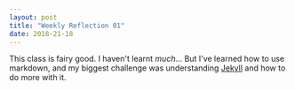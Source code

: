 ```yaml
---
layout: post
title: "Weekly Reflection 01"
date: 2018-21-18
---
```


This class is fairy good. I haven't learnt _much_... But I've learned how to use markdown, and my biggest challenge was understanding [Jekyll](http://jekyllrb.com) and how to do more with it.
